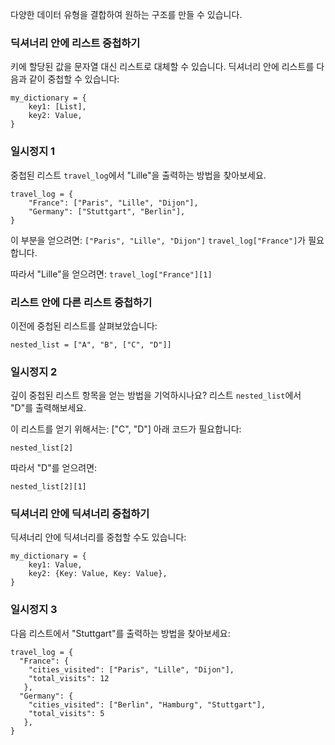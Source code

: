 다양한 데이터 유형을 결합하여 원하는 구조를 만들 수 있습니다.

### 딕셔너리 안에 리스트 중첩하기
키에 할당된 값을 문자열 대신 리스트로 대체할 수 있습니다. 딕셔너리 안에 리스트를 다음과 같이 중첩할 수 있습니다:

```
my_dictionary = {
    key1: [List],
    key2: Value,
}
```

### 일시정지 1
중첩된 리스트 `travel_log`에서 "Lille"을 출력하는 방법을 찾아보세요.
```
travel_log = {
    "France": ["Paris", "Lille", "Dijon"],
    "Germany": ["Stuttgart", "Berlin"],
}
```
<div class="hint">
  이 부분을 얻으려면: <code>["Paris", "Lille", "Dijon"]</code>
<code>travel_log["France"]</code>가 필요합니다.

따라서 "Lille"을 얻으려면:
<code>travel_log["France"][1]</code>
</div>

### 리스트 안에 다른 리스트 중첩하기

이전에 중첩된 리스트를 살펴보았습니다:

```
nested_list = ["A", "B", ["C", "D"]]
```

### 일시정지 2
깊이 중첩된 리스트 항목을 얻는 방법을 기억하시나요? 리스트 `nested_list`에서 "D"를 출력해보세요.

<div class="hint">
  이 리스트를 얻기 위해서는: ["C", "D"] 아래 코드가 필요합니다:

<code>nested_list[2]</code>

따라서 "D"를 얻으려면:

<code>nested_list[2][1]</code>
</div>


### 딕셔너리 안에 딕셔너리 중첩하기
딕셔너리 안에 딕셔너리를 중첩할 수도 있습니다:

```
my_dictionary = {
    key1: Value,
    key2: {Key: Value, Key: Value},
}
```

### 일시정지 3
다음 리스트에서 "Stuttgart"를 출력하는 방법을 찾아보세요:
```
travel_log = {
  "France": {
    "cities_visited": ["Paris", "Lille", "Dijon"], 
    "total_visits": 12
   },
  "Germany": {
    "cities_visited": ["Berlin", "Hamburg", "Stuttgart"], 
    "total_visits": 5
   },
}